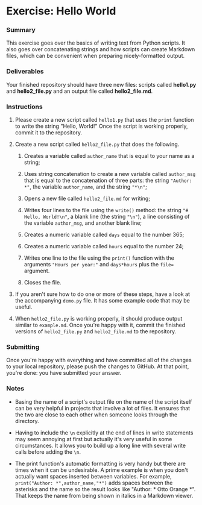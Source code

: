 # Exercise: Hello World

### Summary

This exercise goes over the basics of writing text from Python scripts. It also
goes over concatenating strings and how scripts can create Markdown files,
which can be convenient when preparing nicely-formatted output.

### Deliverables

Your finished repository should have three new files: scripts called **hello1.py**
and **hello2_file.py** and an output file called **hello2_file.md**.

### Instructions

1. Please create a new script called `hello1.py` that uses the `print` function
to write the string "Hello, World!" Once the script is working properly, commit
it to the repository.

1. Create a new script called `hello2_file.py` that does the following.

    1. Creates a variable called `author_name` that is equal to your name as
    a string;

    1. Uses string concatenation to create a new variable called `author_msg`
    that is equal to the concatenation of three parts: the string `"Author: *"`,
    the variable `author_name`, and the string `"*\n"`;

    1. Opens a new file called `hello2_file.md` for writing;

    1. Writes four lines to the file using the `write()` method: the
    string `"# Hello, World!\n"`, a blank line (the string `"\n"`),
    a line consisting of the variable `author_msg`, and another blank line;

    1. Creates a numeric variable called `days` equal to the number 365;

    1. Creates a numeric variable called `hours` equal to the number 24;

    1. Writes one line to the file using the `print()` function with
    the arguments `"Hours per year:"` and `days*hours` plus the `file=`
    argument.

    1. Closes the file.

1. If you aren't sure how to do one or more of these steps, have a look at the
accompanying `demo.py` file. It has some example code that may be useful.

1. When `hello2_file.py` is working properly, it should produce output
similar to `example.md`. Once you're happy with it, commit the finished
versions of `hello2_file.py` and `hello2_file.md` to the repository.

### Submitting

Once you're happy with everything and have committed all of the changes to
your local repository, please push the changes to GitHub. At that point,
you're done: you have submitted your answer.

### Notes

+ Basing the name of a script's output file on the name of the script itself
can be very helpful in projects that involve a lot of files. It ensures that
the two are close to each other when someone looks through the directory.

+ Having to include the `\n` explicitly at the end of lines in write statements
may seem annoying at first but actually it's very useful in some circumstances.
It allows you to build up a long line with several write calls before adding the
`\n`.

+ The print function's automatic formatting is very handy but there are times
when it can be undesirable. A prime example is when you don't actually want spaces
inserted between variables. For example, `print("Author: *",author_name,"*")` adds
spaces between the asterisks and the name so the result looks like
"Author: * Otto Orange *". That keeps the name from being shown in italics in a
Markdown viewer.
